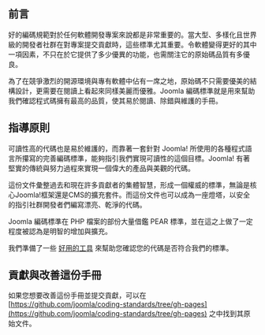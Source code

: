 ## 前言

好的編碼規範對於任何軟體開發專案來說都是非常重要的。當大型、多樣化且世界級的開發者社群在對專案提交貢獻時，這些標準尤其重要。令軟體變得更好的其中一項因素，不只在於它提供了多少優異的功能，也需關注它的原始碼品質有多優良。

為了在競爭激烈的開源環境與專有軟體中佔有一席之地，原始碼不只需要優美的結構設計，更需要在閱讀上看起來同樣美麗而優雅。Joomla 編碼標準就是用來幫助我們確認程式碼擁有最高的品質，使其易於閱讀、除錯與維護的手冊。

## 指導原則

可讀性高的代碼也是易於維護的，而靠著一套針對 Joomla! 所使用的各種程式語言所攥寫的完善編碼標準，能夠指引我們實現可讀性的這個目標。Joomla! 有著堅實的傳統與努力過程來實現一個偉大的產品與美觀的代碼。

這份文件彙整過去和現在許多貢獻者的集體智慧，形成一個權威的標準，無論是核心Joomla!框架還是CMS的擴充套件。而這份文件也可以成為一座燈塔，以安全的指引社群開發者們編寫漂亮、乾淨的代碼。

Joomla 編碼標準在 PHP 檔案的部份大量借鑑 PEAR 標準，並在這之上做了一定程度被認為是明智的增加與擴充。

我們準備了一些 [好用的工具](appendices/analysis.md) 來幫助您確認您的代碼是否符合我們的標準。

## 貢獻與改善這份手冊

如果您想要改善這份手冊並提交貢獻，可以在 [https://github.com/joomla/coding-standards/tree/gh-pages](https://github.com/joomla/coding-standards/tree/gh-pages) 之中找到其原始文件。
